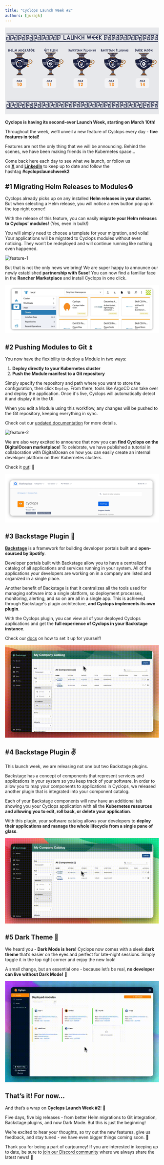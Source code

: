 ```yaml
---
title: "Cyclops Launch Week #2"
authors: [jurajk]
---
```


![launch-week-teaser](../../static/img/2025-03-04-launch-week-2/lw-cover.png)

**Cyclops is having its second-ever Launch Week, starting on March 10th!**

Throughout the week, we’ll unveil a new feature of Cyclops every day - **five features in total!**

Features are not the only thing that we will be announcing. Behind the scenes, we have been making friends in the Kubernetes space...

Come back here each day to see what we launch, or follow us on [**X**](https://x.com/CyclopsUI) and [**LinkedIn**](https://www.linkedin.com/company/96014689/) to keep up to date and follow the hashtag **#cyclopslaunchweek2**

## #1 **Migrating Helm Releases to Modules**♻️

Cyclops already picks up on any installed **Helm releases in your cluster.** But when selecting a Helm release, you will notice a new button pop up in the top right corner!

With the release of this feature, you can easily **migrate your Helm releases to Cyclops’ modules!** (Yes, even in bulk!)

You will simply need to choose a template for your migration, and voila! Your applications will be migrated to Cyclops modules without even noticing. They won’t be redeployed and will continue running like nothing even happened.

![feature-1](../../static/img/2025-03-04-launch-week-2/day_1.gif)

But that is not the only news we bring! We are super happy to announce our newly established **partnership with Suse!** You can now find a familiar face in the **Rancher Marketplace** and install Cyclops in one click.

![rancher](../../static/img/2025-03-04-launch-week-2/rancher_mp.png)

## #2 Pushing Modules to Git ⏫

You now have the flexibility to deploy a Module in two ways:

1. **Deploy directly to your Kubernetes cluster**
2. **Push the Module manifest to a Git repository**

Simply specify the repository and path where you want to store the configuration, then click `Deploy`. From there, tools like ArgoCD can take over and deploy the application. Once it's live, Cyclops will automatically detect it and display it in the UI.

When you edit a Module using this workflow, any changes will be pushed to the Git repository, keeping everything in sync.

Check out our [updated documentation](https://cyclops-ui.com/docs/installation/git-write) for more details.

![feature-2](../../static/img/2025-03-04-launch-week-2/day-2-speed.gif)

We are also very excited to announce that now you can **find Cyclops on the** **DigitalOcean marketplace!** To celebrate, we have published a tutorial in collaboration with DigitalOcean on how you can easily create an internal developer platform on their Kubernetes clusters.

Check it [out](https://www.digitalocean.com/community/tutorials/build-developer-platform-kubernetes-cyclops)! 🌊

![digital-ocean-cyclops](../../static/img/2025-03-04-launch-week-2/do-mp.png)

## #3 Backstage Plugin **🧩**

[**Backstage**](https://backstage.io/) is a framework for building developer portals built and **open-sourced by Spotify**.

Developer portals built with Backstage allow you to have a centralized catalog of all applications and services running in your system. All of the applications your developers are working on in a company are listed and organized in a single place.

Another benefit of Backstage is that it centralizes all the tools used for managing software into a single platform, so deployment processes, monitoring, alerting, and so on are all in a single app. This is achieved through Backstage's plugin architecture, **and Cyclops implements its own plugin**.

With the Cyclops plugin, you can view all of your deployed Cyclops applications and get the **full experience of Cyclops in your Backstage instance**.

Check our [docs](https://cyclops-ui.com/docs/backstage/modules-plugin) on how to set it up for yourself!

![feature-3](../../static/img/2025-03-04-launch-week-2/day-3.gif)

## #4 Backstage Plugin **✌️**

This launch week, we are releasing not one but two Backstage plugins.

Backstage has a concept of components that represent services and applications in your system so you keep track of your software. In order to allow you to map your components to applications in Cyclops, we released another plugin that is integrated into your component catalog.

Each of your Backstage components will now have an additional tab showing you your Cyclops application with all the **Kubernetes resources and allowing you to edit, roll back, or delete your application**.

With this plugin, your software catalog allows your developers to **deploy their applications and manage the whole lifecycle from a single pane of glass**.

![feature-4](../../static/img/2025-03-04-launch-week-2/day-4.gif)

## #5 Dark Theme 🌙

We heard you - **Dark Mode is here!** Cyclops now comes with a sleek **dark theme** that’s easier on the eyes and perfect for late-night sessions. Simply toggle it in the top right corner and enjoy the new look!

A small change, but an essential one - because let’s be real, **no developer can live without Dark Mode!** 🌚

![feature-4](../../static/img/2025-03-04-launch-week-2/day-5.gif)

## That’s it! For now…

And that’s a wrap on **Cyclops Launch Week #2**! 🎉

Five days, five big releases - from better Helm migrations to Git integration, Backstage plugins, and now Dark Mode. But this is just the beginning!

We’re excited to hear your thoughts, so try out the new features, give us feedback, and stay tuned - we have even bigger things coming soon. 🎵

Thank you for being a part of ourjourney! If you are interested in keeping up to date, be sure to [join our Discord community](https://discord.com/invite/8ErnK3qDb3) where we always share the latest news! 👾
